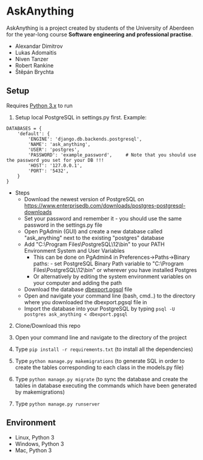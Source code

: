# AskAnything
AskAnything is a project created by students of the University of Aberdeen for the year-long course **Software engineering and professional practise**.

* Alexandar Dimitrov
* Lukas Adomaitis 
* Niven Tanzer
* Robert Rankine
* Štěpán Brychta

## Setup
Requires [Python 3.x](https://www.python.org/downloads/) to run

1. Setup local PostgreSQL in settings.py first. Example:
```
DATABASES = {
    'default': {
        'ENGINE': 'django.db.backends.postgresql',
        'NAME': 'ask_anything',
        'USER': 'postgres',
        'PASSWORD': 'example_password',     # Note that you should use the password you set for your DB !!!
        'HOST': '127.0.0.1',
        'PORT': '5432',
    }
}
```
   - Steps
     - Download the newest version of PostgreSQL on https://www.enterprisedb.com/downloads/postgres-postgresql-downloads
     - Set your password and remember it - you should use the same password in the settings.py file
     - Open PgAdmin (GUI) and create a new database called "ask_anything" next to the existing "postgres" database
     - Add "C:\Program Files\PostgreSQL\12\bin" to your PATH Environment System and User Variables
       - This can be done on PgAdmin4 in Preferences->Paths->Binary paths: - set PostgreSQL Binary Path variable to "C:\Program Files\PostgreSQL\12\bin" or wherever you have installed Postgres
       - Or alternatively by editing the system environment variables on your computer and adding the path
     - Download the database [dbexport.pgsql](./dbexport.pgsql) file 
     - Open and navigate your command line (bash, cmd..) to the directory where you downloaded the dbexport.pgsql file in
     - Import the database into your PostgreSQL by typing ```psql -U postgres ask_anything < dbexport.pgsql```
     
2. Clone/Download this repo 
3. Open your command line and navigate to the directory of the project
4. Type ```pip install -r requirements.txt``` (to install all the dependencies)
5. Type ```python manage.py makemigrations``` (to generate SQL in order to create the tables corresponding to each class in the models.py file)
6. Type ```python manage.py migrate```        (to sync the database and create the tables in database executing the commands which have been generated by makemigrations)


6. Type ```python manage.py runserver```
     
## Environment

* Linux, Python 3
* Windows, Python 3
* Mac, Python 3
